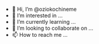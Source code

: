 - 👋 Hi, I’m @oziokochineme
- 👀 I’m interested in ...
- 🌱 I’m currently learning ...
- 💞️ I’m looking to collaborate on ...
- 📫 How to reach me ...

<!---
oziokochineme/oziokochineme is a ✨ special ✨ repository because its `README.md` (this file) appears on your GitHub profile.
You can click the Preview link to take a look at your changes.
--->
